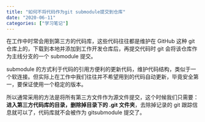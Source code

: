 ```yaml
---
title: "如何不将代码作为git submodule提交到仓库"
date: "2020-06-11"
categories: ["学习笔记"]
---
```


在工作中时常会用到第三方的代码库，这些代码往往都是维护在 GitHub 这种 git 仓库上的，下载到本地并添加到工作开发仓库后，再提交代码时 git 会将该仓库作为主线分支的一个 submodule 提交。

submodule 的方式利于代码的引用方便利的更新代码，维护代码结构，类似于一个软连接。但实际上在工作中我们往往并不希望用到的代码自动更新，毕竟安全第一，要保证使用一个稳定的版本。

所以通常采用的方法是将所有第三方文件作为源文件提交，这个时候我们只需要：**进入第三方代码库的目录，删除掉目录下的 .git 文件夹**，去除掉记录的 git 跟踪信息就可以了，代码库就不会被作为 gitsubmodule 提交了。